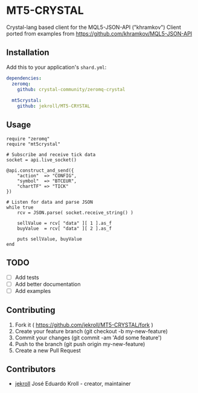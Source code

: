 # MT5-CRYSTAL
Crystal-lang based client for the MQL5-JSON-API ("khramkov")
Client ported from examples from https://github.com/khramkov/MQL5-JSON-API

## Installation

Add this to your application's `shard.yml`:

```yaml
dependencies:
  zeromq:
    github: crystal-community/zeromq-crystal
  
  mt5crystal:
    github: jekroll/MT5-CRYSTAL
```


## Usage


```crystal
require "zeromq"
require "mt5crystal"
```

```crystal
# Subscribe and receive tick data
socket = api.live_socket()

@api.construct_and_send({
    "action"  => "CONFIG",
    "symbol"  => "BTCEUR",
    "chartTF" => "TICK"
})

# Listen for data and parse JSON
while true
    rcv = JSON.parse( socket.receive_string() )

    sellValue = rcv[ "data" ][ 1 ].as_f
    buyValue  = rcv[ "data" ][ 2 ].as_f

    puts sellValue, buyValue
end
```

## TODO

- [ ] Add tests
- [ ] Add better documentation
- [ ] Add examples

## Contributing

1. Fork it ( https://github.com/jekroll/MT5-CRYSTAL/fork )
2. Create your feature branch (git checkout -b my-new-feature)
3. Commit your changes (git commit -am 'Add some feature')
4. Push to the branch (git push origin my-new-feature)
5. Create a new Pull Request

## Contributors

- [jekroll](https://github.com/jekroll) José Eduardo Kroll - creator, maintainer
